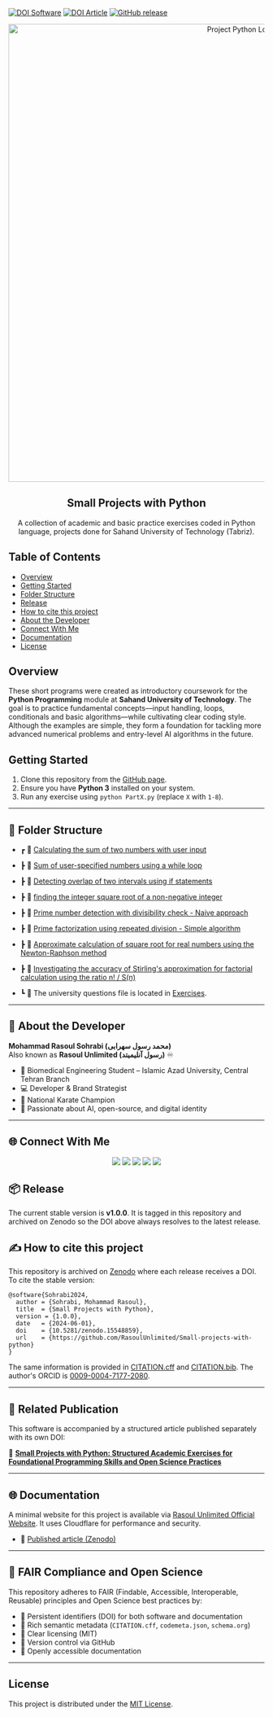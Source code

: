 [![DOI Software](https://zenodo.org/badge/770882662.svg)](https://doi.org/10.5281/zenodo.15548859)
[![DOI Article](https://zenodo.org/badge/DOI/10.5281/zenodo.16602795.svg)](https://doi.org/10.5281/zenodo.16602795) [![GitHub release](https://img.shields.io/badge/release-v1.0.0-blue)](https://github.com/RasoulUnlimited/Small-projects-with-python/releases/tag/v1.0.0)


<p align="center">
  <img src="https://github.com/user-attachments/assets/b17cd200-d9f2-44fa-8dd8-eab7343b740d" alt="Project Python Logo" width="900"/>
</p>

<h2 align="center">Small Projects with Python</h2>
<p align="center">A collection of academic and basic practice exercises coded in Python language, projects done for Sahand University of Technology (Tabriz).</p>
<!--
{
  "@context": "https://schema.org",
  "@type": "SoftwareSourceCode",
  "name": "Small Projects with Python",
  "description": "A collection of academic and basic practice exercises coded in Python language, projects done for Sahand University of Technology (Tabriz).",
  "url": "https://github.com/RasoulUnlimited/Small-projects-with-python",
  "license": "MIT",
  "programmingLanguage": "Python",
  "version": "1.0.0",
  "datePublished": "2024-06-01",
  "keywords": ["biomedical engineering", "education", "algorithms", "numerical methods"],
  "isPartOf": {
    "@type": "Course",
    "name": "Python Programming, Sahand University of Technology"
  },
  "citation": ["https://doi.org/10.5281/zenodo.15548859", "https://doi.org/10.5281/zenodo.16602795"],
  "sameAs": [
    "https://doi.org/10.5281/zenodo.15548859",
    "https://doi.org/10.5281/zenodo.16602795",
    "https://orcid.org/0009-0004-7177-2080",
    "https://rasoulunlimited.ir/projects/python-projects/"
  ]
}
-->

## Table of Contents
- [Overview](#overview)
- [Getting Started](#getting-started)
- [Folder Structure](#-folder-structure)
- [Release](#-release)
- [How to cite this project](#✍️-how-to-cite-this-project)
- [About the Developer](#-about-the-developer)
- [Connect With Me](#-connect-with-me)
- [Documentation](#-documentation)
- [License](#license)

## Overview

These short programs were created as introductory coursework for the
**Python Programming** module at **Sahand University of Technology**.
The goal is to practice fundamental concepts&mdash;input handling, loops,
conditionals and basic algorithms&mdash;while cultivating clear coding style.
Although the examples are simple, they form a foundation for tackling more
advanced numerical problems and entry-level AI algorithms in the future.

## Getting Started

1. Clone this repository from the [GitHub page](https://github.com/RasoulUnlimited/Small-projects-with-python).
2. Ensure you have **Python 3** installed on your system.
3. Run any exercise using `python PartX.py` (replace `X` with `1-8`).


---

## 📁 Folder Structure

- ┏ 📂 [Calculating the sum of two numbers with user input](https://github.com/RasoulUnlimited/Small-projects-with-python/blob/main/Part1.py)
 
- ┣ 📂 [Sum of user-specified numbers using a while loop](https://github.com/RasoulUnlimited/Small-projects-with-python/blob/main/Part2.py)
 
- ┣ 📂 [Detecting overlap of two intervals using if statements](https://github.com/RasoulUnlimited/Small-projects-with-python/blob/main/Part3.py)
 
- ┣ 📂 [finding the integer square root of a non-negative integer](https://github.com/RasoulUnlimited/Small-projects-with-python/blob/main/Part4.py)

- ┣ 📂 [Prime number detection with divisibility check - Naive approach](https://github.com/RasoulUnlimited/Small-projects-with-python/blob/main/Part5.py)

- ┣ 📂 [Prime factorization using repeated division - Simple algorithm](https://github.com/RasoulUnlimited/Small-projects-with-python/blob/main/Part6.py)
 
- ┣ 📂 [Approximate calculation of square root for real numbers using the Newton-Raphson method](https://github.com/RasoulUnlimited/Small-projects-with-python/blob/main/Part7.py)
 
- ┣ 📂 [Investigating the accuracy of Stirling's approximation for factorial calculation using the ratio n! / S(n)](https://github.com/RasoulUnlimited/Small-projects-with-python/blob/main/Part8.py)

- ┗ 📂 The university questions file is located in [Exercises](https://github.com/RasoulUnlimited/Small-projects-with-python/blob/main/Exercises.pdf).

---

## 👤 About the Developer

**Mohammad Rasoul Sohrabi (محمد رسول سهرابی)**  
Also known as **Rasoul Unlimited (رسول آنلیمیتد)** ♾

- 🧠 Biomedical Engineering Student – Islamic Azad University, Central Tehran Branch
- 💻 Developer & Brand Strategist  
- 🥋 National Karate Champion  
- 📡 Passionate about AI, open-source, and digital identity

---

## 🌐 Connect With Me

<p align="center">
  <a href="https://rasoulunlimited.ir"><img src="https://img.shields.io/badge/Website-RasoulUnlimited-blue?style=for-the-badge&logo=google-chrome"/></a>
  <a href="https://instagram.com/Rasoul.Unlimited"><img src="https://img.shields.io/badge/Instagram-Rasoul.Unlimited-purple?style=for-the-badge&logo=instagram&logoColor=white"/></a>
  <a href="https://t.me/RasoulUnlimited"><img src="https://img.shields.io/badge/Telegram-RasoulUnlimited-blue?style=for-the-badge&logo=telegram"/></a>
  <a href="https://medium.com/@rasoulunlimited"><img src="https://img.shields.io/badge/Medium-@rasoulunlimited-black?style=for-the-badge&logo=medium"/></a>
  <a href="https://orcid.org/0009-0004-7177-2080"><img src="https://img.shields.io/badge/ORCID-0009--0004--7177--2080-brightgreen?style=for-the-badge&logo=orcid"/></a>
</p>

## 📦 Release

The current stable version is **v1.0.0**. It is tagged in this repository and archived on Zenodo so the DOI above always resolves to the latest release.



## ✍️ How to cite this project

This repository is archived on [Zenodo](https://doi.org/10.5281/zenodo.15548859) where each release receives a DOI. To cite the stable version:

```
@software{Sohrabi2024,
  author = {Sohrabi, Mohammad Rasoul},
  title  = {Small Projects with Python},
  version = {1.0.0},
  date   = {2024-06-01},
  doi    = {10.5281/zenodo.15548859},
  url    = {https://github.com/RasoulUnlimited/Small-projects-with-python}
}
```

The same information is provided in [CITATION.cff](CITATION.cff) and [CITATION.bib](CITATION.bib). The author's ORCID is [0009-0004-7177-2080](https://orcid.org/0009-0004-7177-2080).


---

## 📑 Related Publication

This software is accompanied by a structured article published separately with its own DOI:

📖 **[Small Projects with Python: Structured Academic Exercises for Foundational Programming Skills and Open Science Practices](https://doi.org/10.5281/zenodo.16602795)** 

---

## 🌐 Documentation

A minimal website for this project is available via [Rasoul Unlimited Official Website](https://rasoulunlimited.ir/projects/python-projects/). It uses Cloudflare for performance and security.
- 📖 [Published article (Zenodo)](https://doi.org/10.5281/zenodo.16602795)

---

## 🌟 FAIR Compliance and Open Science

This repository adheres to FAIR (Findable, Accessible, Interoperable, Reusable) principles and Open Science best practices by:

- 📌 Persistent identifiers (DOI) for both software and documentation
- 📌 Rich semantic metadata (`CITATION.cff`, `codemeta.json`, `schema.org`)
- 📌 Clear licensing (MIT)
- 📌 Version control via GitHub
- 📌 Openly accessible documentation

---

## License

This project is distributed under the [MIT License](LICENSE).
